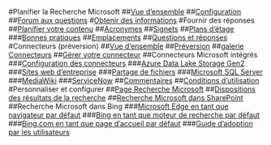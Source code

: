 #Planifier la Recherche Microsoft
##[Vue d’ensemble](overview-microsoft-search.md)
##[Configuration](setup-microsoft-search.md)
##[Forum aux questions](faqs.md)
#[Obtenir des informations](get-insights.md)
#Fournir des réponses
##[Planifier votre contenu](plan-your-content.md)
##[Acronymes](manage-acronyms.md)
##[Signets](manage-bookmarks.md)
##[Plans d’étage](manage-floorplans.md)
###[Bonnes pratiques](floorplans-bestpractices.md)
##[Emplacements](manage-locations.md)
##[Questions et réponses](manage-qas.md)
#Connecteurs (préversion)
##[Vue d’ensemble](connectors-overview.md)
##[Préversion](connectors-preview.md)
##[galerie Connecteurs](connectors-gallery.md)
##[Gérer votre connecteur](manage-connector.md)
##Connecteurs Microsoft intégrés
###[Configuration des connecteurs](configure-connector.md)
###[Azure Data Lake Storage Gen2](azure-data-lake-connector.md)
###[Sites web d’entreprise](enterprise-web-connector.md)
###[Partage de fichiers](file-share-connector.md)
###[Microsoft SQL Server](MSSQL-connector.md)
###[MediaWiki](mediawiki-connector.md)
###[ServiceNow](servicenow-connector.md)
##[Commentaires](connectors-feedback.md)
##[Conditions d’utilisation](terms-of-use.md)
#Personnaliser et configurer
##[Page Recherche Microsoft](customize-search-page.md)
##[Dispositions des résultats de la recherche](customize-results-layout.md)
##[Recherche Microsoft dans SharePoint](get-started-search-in-sharepoint-online.md)
##Recherche Microsoft dans Bing
###[Microsoft Edge en tant que navigateur par défaut](set-default-browser.md)
###[Bing en tant que moteur de recherche par défaut](set-default-search-engine.md)
###[Bing.com en tant que page d’accueil par défaut](set-default-homepage.md)
###[Guide d’adoption par les utilisateurs](user-adoption-guide.md)
